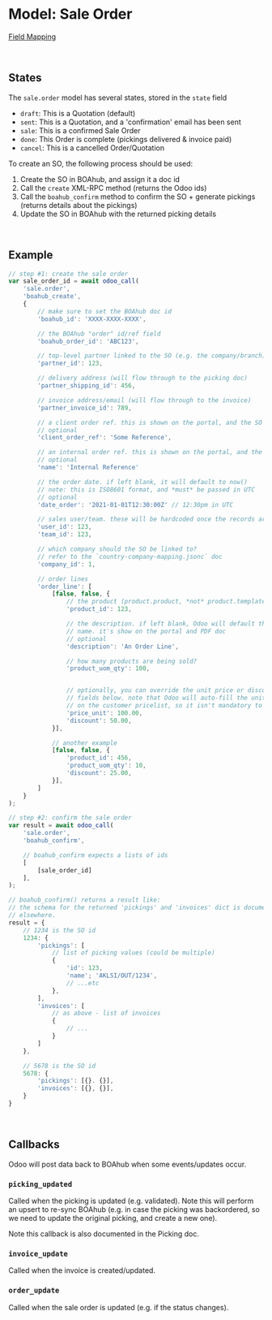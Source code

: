 # Model: Sale Order

[Field Mapping](sale-order.jsonc)

<br />

## States

The `sale.order` model has several states, stored in the `state` field
 * `draft`: This is a Quotation (default)
 * `sent`: This is a Quotation, and a 'confirmation' email has been sent
 * `sale`: This is a confirmed Sale Order
 * `done`: This Order is complete (pickings delivered & invoice paid)
 * `cancel`: This is a cancelled Order/Quotation

To create an SO, the following process should be used:
 1. Create the SO in BOAhub, and assign it a doc id
 2. Call the `create` XML-RPC method (returns the Odoo ids)
 3. Call the `boahub_confirm` method to confirm the SO + generate pickings (returns details about the pickings)
 4. Update the SO in BOAhub with the returned picking details

<br />

## Example

```javascript
// step #1: create the sale order
var sale_order_id = await odoo_call(
    'sale.order',
    'boahub_create',
    {
        // make sure to set the BOAhub doc id
        'boahub_id': 'XXXX-XXXX-XXXX',

        // the BOAhub "order" id/ref field
        'boahub_order_id': 'ABC123',

        // top-level partner linked to the SO (e.g. the company/branch)
        'partner_id': 123,

        // delivery address (will flow through to the picking doc)
        'partner_shipping_id': 456,

        // invoice address/email (will flow through to the invoice)
        'partner_invoice_id': 789,

        // a client order ref. this is shown on the portal, and the SO PDF doc
        // optional
        'client_order_ref': 'Some Reference',

        // an internal order ref. this is shown on the portal, and the SO PDF doc
        // optional
        'name': 'Internal Reference'

        // the order date. if left blank, it will default to now()
        // note: this is ISO8601 format, and *must* be passed in UTC
        // optional
        'date_order': '2021-01-01T12:30:00Z' // 12:30pm in UTC

        // sales user/team. these will be hardcoded once the records are set up
        'user_id': 123,
        'team_id': 123,

        // which company should the SO be linked to?
        // refer to the `country-company-mapping.jsonc` doc
        'company_id': 1,

        // order lines
        'order_line': [
            [false, false, {
                // the product (product.product, *not* product.template)
                'product_id': 123,

                // the description. if left blank, Odoo will default this to the product
                // name. it's show on the portal and PDF doc
                // optional
                'description': 'An Order Line',

                // how many products are being sold?
                'product_uom_qty': 100,


                // optionally, you can override the unit price or discount with the
                // fields below. note that Odoo will auto-fill the unit price based
                // on the customer pricelist, so it isn't mandatory to set these
                'price_unit': 100.00,
                'discount': 50.00,
            }],

            // another example
            [false, false, {
                'product_id': 456,
                'product_uom_qty': 10,
                'discount': 25.00,
            }],
        ]
    }
);

// step #2: confirm the sale order
var result = await odoo_call(
    'sale.order',
    'boahub_confirm',

    // boahub_confirm expects a lists of ids
    [
        [sale_order_id]
    ],
);

// boahub_confirm() returns a result like:
// the schema for the returned 'pickings' and 'invoices' dict is documented
// elsewhere.
result = {
    // 1234 is the SO id
    1234: {
        'pickings': [
            // list of picking values (could be multiple)
            {
                'id': 123,
                'name'; 'AKLSI/OUT/1234',
                // ...etc
            },
        ],
        'invoices': [
            // as above - list of invoices
            {
                // ...
            }
        ]
    },

    // 5678 is the SO id
    5678: {
        'pickings': [{}. {}],
        'invoices': [{}, {}],
    }
}
```

<br />

## Callbacks

Odoo will post data back to BOAhub when some events/updates occur.

### `picking_updated`

Called when the picking is updated (e.g. validated). Note this will perform an upsert to re-sync BOAhub (e.g. in case the picking was backordered, so we need to update the original picking, and create a new one).

Note this callback is also documented in the Picking doc.

### `invoice_update`

Called when the invoice is created/updated.

### `order_update`

Called when the sale order is updated (e.g. if the status changes).

